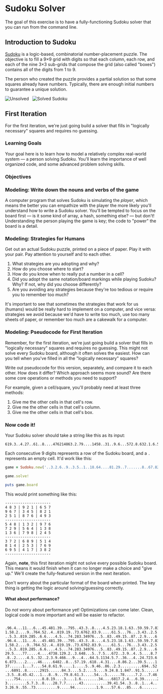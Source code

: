# Sudoku Solver

The goal of this exercise is to have a fully-functioning Sudoku solver that you can run from the command line.


## Introduction to Sudoku

[Sudoku](http://en.wikipedia.org/wiki/Sudoku) is a logic-based, combinatorial number-placement puzzle. The objective is to fill a 9×9 grid with digits so that each column, each row, and each of the nine 3×3 sub-grids that compose the grid (also called "boxes") contains all of the digits from 1 to 9.

The person who created the puzzle provides a partial solution so that some squares already have numbers.  Typically, there are enough initial numbers to guarantee a unique solution.

![Unsolved](http://upload.wikimedia.org/wikipedia/commons/thumb/f/ff/Sudoku-by-L2G-2..5.714.svg/25.px-Sudoku-by-L2G-2..5.714.svg.png) &nbsp; ![Solved Sudoku](http://upload.wikimedia.org/wikipedia/commons/thumb/3/31/Sudoku-by-L2G-2..5.714_solution.svg/25.px-Sudoku-by-L2G-2..5.714_solution.svg.png)

## First Iteration

For the first iteration, we're just going build a solver that fills in "logically necessary" squares and requires no guessing.

### Learning Goals

Your goal here is to learn how to model a relatively complex real-world system &mdash; a person solving Sudoku.  You'll learn the importance of well organized code, and some advanced problem solving skills.

### Objectives

### Modeling: Write down the nouns and verbs of the game

A computer program that solves Sudoku is simulating the *player*, which means the better you can empathize with the player the more likely you'll understand how to write a Sudoku solver.  You'll be tempted to focus on the board first &mdash; is it some kind of array, a hash, something else? &mdash; but don't!  Understanding the person playing the game is key; the code to "power" the board is a detail.

### Modeling: Strategies for Humans

Get out an actual Sudoku puzzle, printed on a piece of paper.  Play it with your pair.  Pay attention to yourself and to each other.

1. What strategies are you adopting and why?
2. How do you choose where to start?
3. How do you know when to really put a number in a cell?
4. Did you adopt the same notation/board markings while playing Sudoku?  Why?  If not, why did you choose differently?
5. Are you avoiding any strategies because they're too tedious or require you to remember too much?

It's important to see that sometimes the strategies that work for us (humans) would be really hard to implement on a computer, and vice versa: strategies we avoid because we'd have to write too much, use too many sheets of paper, or remember too much are a cakewalk for a computer.

### Modeling: Pseudocode for First Iteration

Remember, for the first iteration, we're just going build a solver that fills in "logically necessary" squares and requires no guessing.  This might not solve every Sudoku board, although it often solves the easiest.  How can you tell when you've filled in all the "logically necessary" squares?

Write out pseudocode for this version, separately, and compare it to each other.  How does it differ?  Which approach seems more sound?  Are there some core operations or methods you need to support?

For example, given a cell/square, you'll probably need at least three methods:

1. Give me the other cells in that cell's row.
2. Give me the other cells in that cell's column.
3. Give me the other cells in that cell's box.

### Now code it!

Your Sudoku solver should take a string like this as its input:

```text
619.3..4.27..61..8....476214863.2.79....1458..31..9.6...572.8.632.1.6.5716.4...3.
```

Each consecutive 9 digits represents a row of the Sudoku board, and a `.` represents an empty cell.  It'd work like this:

```ruby
game = Sudoku.new('..3.2.6..9..3.5..1..18.64....81.29..7.......8..67.82....26.95..8..2.3..9..5.1.3..')

game.solve!

puts game.board
```

This would print something like this:

```text
---------------------
4 8 3 | 9 2 1 | 6 5 7
9 6 7 | 3 4 5 | 8 2 1
2 5 1 | 8 7 6 | 4 9 3
---------------------
5 4 8 | 1 3 2 | 9 7 6
7 2 9 | 5 6 4 | 1 3 8
1 3 6 | 7 9 8 | 2 4 5
---------------------
3 7 2 | 6 8 9 | 5 1 4
8 1 4 | 2 5 3 | 7 6 9
6 9 5 | 4 1 7 | 3 8 2
---------------------
```



Again, **note**, this first iteration might not solve every possible Sudoku board.  This means it would finish when it can no longer make a choice and "give up."  We'll create the fully-featured version in the next iteration.

Don't worry about the particular format of the board when printed.  The key thing is getting the logic around solving/guessing correctly.

#### What about performance?

Do *not* worry about performance yet!  Optimizations can come later.  Clean, logical code is more important and will be easier to refactor.



```

.96.4...11...6...45.481.39...795..43.3..8....4.5.23.18.1.63..59.59.7.83...359...7
1.58.2....9..764.52..4..819.19..73.6762.83.9.....61.5...76...3.43..2.5.16..3.89..
..5.3..819.285..6.6....4.5...74.283.34976...5..83..49.15..87..2.9....6...26.495.3
.96.4...11...6...45.481.39...795..43.3..8....4.5.23.18.1.63..59.59.7.83...359...7
1.58.2....9..764.52..4..819.19..73.6762.83.9.....61.5...76...3.43..2.5.16..3.89..
..5.3..819.285..6.6....4.5...74.283.34976...5..83..49.15..87..2.9....6...26.495.3
29.5....77.....4....4738.129.2..3.648...5..7.5...672..3.9..4..5....8.7...87..51.9
.8..2.....4.5..32..2.3.9.466...9...4...64.5.1134.5.7..36...4..24.723.6.....7..45.
6.873....2.....46.....6482..8...57.19..618..4.31....8.86.2...39.5....1..1..4562..
37......1...7....54.8.61.9.....1.....5..9.46..86..2.3..........694..52.38..1495..
...6891..8......2915......84.3....5.2....5....9.24.8.1.847..91.5......6..6.41....
.3.5..8.45.42...1...8..9...79.8.61.3.....54...5......78.....7.2...7.46..61.3..5..
....754..........8.8.19....3....1.6........34....6817.2.4...6.39......2.53.2.....
3.........5.7.3..8....28.7.7......43...........39.41.54..3..8..1...4....968...2..
3.26.9..55..73..........9.....94..........1.9....57.6...85....6........3.19.82.4.

```
